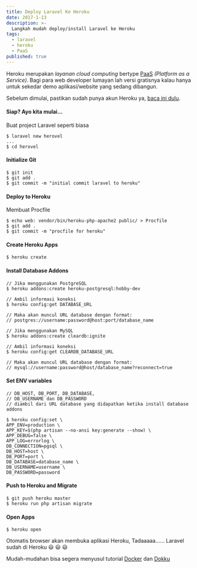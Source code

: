 ```yaml
---
title: Deploy Laravel Ke Heroku
date: 2017-1-13
description: >-
  Langkah mudah deploy/install Laravel ke Heroku  
tags:
  - laravel
  - heroku
  - PaaS
published: true
---
```


Heroku merupakan _layanan cloud computing_ bertype <a href="https://rizkimufrizal.github.io/heroku-sebagai-komputasi-modern/" target="_blank">PaaS</a> _(Platform as a Service)_. Bagi para web developer lumayan lah versi gratisnya kalau hanya untuk sekedar demo aplikasi/website yang sedang dibangun.

Sebelum dimulai, pastikan sudah punya akun Heroku ya, [baca ini dulu](https://devcenter.heroku.com/articles/getting-started-with-php "baca ini dulu").

#### Siap? Ayo kita mulai...

Buat project Laravel seperti biasa

```
$ laravel new herovel
...
$ cd herovel
```

#### Initialize Git

```
$ git init
$ git add .
$ git commit -m "initial commit laravel to heroku"
```

#### Deploy to Heroku

Membuat Procfile

```
$ echo web: vendor/bin/heroku-php-apache2 public/ > Procfile
$ git add .
$ git commit -m "procfile for heroku"
```

#### Create Heroku Apps

```
$ heroku create
```

#### Install Database Addons

```
// Jika menggunakan PostgreSQL
$ heroku addons:create heroku-postgresql:hobby-dev

// Ambil informasi koneksi
$ heroku config:get DATABASE_URL

// Maka akan muncul URL database dengan format:
// postgres://username:password@host:port/database_name
```

```
// Jika menggunakan MySQL
$ heroku addons:create cleardb:ignite

// Ambil informasi koneksi
$ heroku config:get CLEARDB_DATABASE_URL

// Maka akan muncul URL database dengan format:
// mysql://username:password@host/database_name?reconnect=true
````

#### Set ENV variables

```
// DB_HOST, DB_PORT, DB_DATABASE, 
// DB_USERNAME dan DB_PASSWORD 
// diambil dari URL database yang didapatkan ketika install database addons

$ heroku config:set \
APP_ENV=production \
APP_KEY=$(php artisan --no-ansi key:generate --show) \
APP_DEBUG=false \
APP_LOG=errorlog \
DB_CONNECTION=pgsql \
DB_HOST=host \
DB_PORT=port \
DB_DATABASE=database_name \
DB_USERNAME=username \
DB_PASSWORD=password
```

#### Push to Heroku and Migrate

```
$ git push heroku master
$ heroku run php artisan migrate
```

#### Open Apps
```
$ heroku open
```
Otomatis browser akan membuka aplikasi Heroku,
Tadaaaaa...... Laravel sudah di Heroku :smiley: :smiley: :smiley:

Mudah-mudahan bisa segera menyusul tutorial <a href="https://www.docker.com/" target="_blank">Docker</a> dan <a href="http://dokku.viewdocs.io/dokku/" target="_blank">Dokku</a>